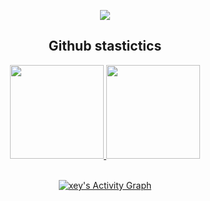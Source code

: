 
<p align="center">
  <a href="https://github.com/liethneto">
    <img src="https://discord.c99.nl/widget/theme-1/972312127551471616.png"/>
     </a>
  </div>
  
<h2 align="center">Github stastictics</h2>

<div align="center">
  <a href="https://github.com/liethneto">
    <img height="150em" src="https://github-readme-stats.vercel.app/api?username=liethneto&count_private=true&include_all_commits=true&show_icons=true&theme=dark&hide_border=false&show_owner=true"/>
    <img height="150em" src="https://github-readme-stats.vercel.app/api/top-langs/?username=leexey&theme=dark&hide_border=false&&layout=compact"/>
  </a>
</p><br>
<a href="https://github.com/liethneto""> <img alt="xey's Activity Graph" src="https://activity-graph.herokuapp.com/graph?username=liethneto&bg_color=0D1117&color=eca15b&line=eca15b&point=FFFFFF&hide_border=true" /></a>
